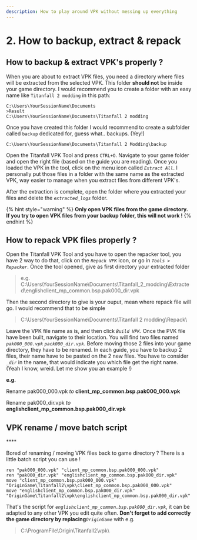 ```yaml
---
description: How to play around VPK without messing up everything
---
```


# 2. How to backup, extract & repack

## How to backup & extract VPK's properly ?

When you are about to extract VPK files, you need a directory where files will be extracted from the selected VPK. This folder **should not** be inside your game directory. I would recommend you to create a folder with an easy name like `Titanfall 2 modding` in this path:

```text
C:\Users\YourSessionName\Documents
>Result
C:\Users\YourSessionName\Documents\Titanfall 2 modding
```

Once you have created this folder I would recommend to create a subfolder called `backup` dedicated for, guess what.. backups. \(Yey!\)

```text
C:\Users\YourSessionName\Documents\Titanfall 2 Modding\backup
```

Open the Titanfall VPK Tool and press `CTRL+O`. Navigate to your game folder and open the right file \(based on the guide you are reading\). Once you loaded the VPK in the tool, click on the menu icon called _`Extract All`_. I personally put those files in a folder with the same name as the extracted VPK, way easier to manage when you extract files from different VPK's.

After the extraction is complete, open the folder where you extracted your files and delete the _`extracted_logs`_ folder.

{% hint style="warning" %}
**Only open VPK files from the game directory. If you try to open VPK files from your backup folder, this will not work !**
{% endhint %}

## **How to repack VPK files properly ?**

Open the Titanfall VPK Tool and you have to open the repacker tool, you have 2 way to do that, click on the _`Repack VPK`_ icon, or go in _`Tools > Repacker`_. Once the tool opened, give as first directory your extracted folder

> e.g. C:\Users\YourSessionName\Documents\Titanfall\_2\_modding\Extracted\englishclient\_mp\_common.bsp.pak000\_dir.vpk

Then the second directory to give is your ouput, mean where repack file will go. I would recommend that to be simple

> C:\Users\YourSessionName\Documents\Titanfall 2 modding\Repack\

Leave the VPK file name as is, and then click _`Build VPK`_. Once the PVK file have been built, navigate to their location. You will find two files named _`pak000_000.vpk`_ _`pack000_dir.vpk`_. Before moving those 2 files into your game directory, they have to be renamed. In each guide, you have to backup 2 files, their name have to be pasted on the 2 new files. You have to consider _`_dir`_ in the name, that would indicate you which file get the right name. \(Yeah I know, wreid. Let me show you an example !\)

**e.g.**

Rename pak000\_000.vpk _to_ **client\_mp\_common.bsp.pak000\_000.vpk**

Rename pak000\_dir.vpk _to_ **englishclient\_mp\_common.bsp.pak000\_dir.vpk**

## **VPK rename / move batch script**

\*\*\*\*

Bored of renaming / moving VPK files back to game directory ? There is a little batch script you can use !

```text
ren "pak000_000.vpk" "client_mp_common.bsp.pak000_000.vpk"
ren "pak000_dir.vpk" "englishclient_mp_common.bsp.pak000_dir.vpk"
move "client_mp_common.bsp.pak000_000.vpk" "OriginGame\Titanfall2\vpk\client_mp_common.bsp.pak000_000.vpk"
move "englishclient_mp_common.bsp.pak000_dir.vpk" "OriginGame\Titanfall2\vpk\englishclient_mp_common.bsp.pak000_dir.vpk"
```

That's the script for _`englishclient_mp_common.bsp.pak000_dir.vpk`_, it can be adapted to any other VPK you edit quite often. **Don't forget to add correctly the game directory by replacing**_`OriginGame`_ with e.g.

> C:\ProgramFile\Origin\Titanfall2\vpk\

